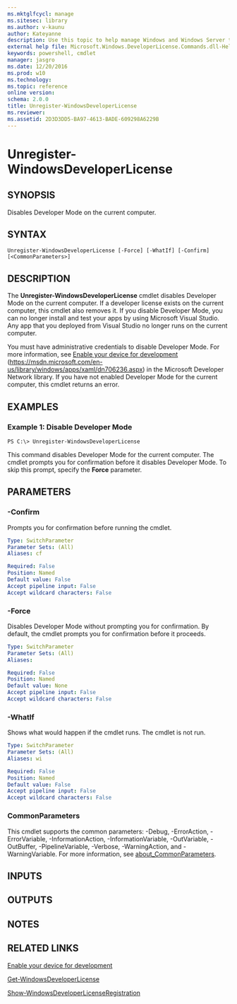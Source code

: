 ```yaml
---
ms.mktglfcycl: manage
ms.sitesec: library
ms.author: v-kaunu
author: Kateyanne
description: Use this topic to help manage Windows and Windows Server technologies with Windows PowerShell.
external help file: Microsoft.Windows.DeveloperLicense.Commands.dll-Help.xml
keywords: powershell, cmdlet
manager: jasgro
ms.date: 12/20/2016
ms.prod: w10
ms.technology: 
ms.topic: reference
online version: 
schema: 2.0.0
title: Unregister-WindowsDeveloperLicense
ms.reviewer:
ms.assetid: 2D3D3DD5-BA97-4613-BADE-609298A6229B
---
```


# Unregister-WindowsDeveloperLicense

## SYNOPSIS
Disables Developer Mode on the current computer.

## SYNTAX

```
Unregister-WindowsDeveloperLicense [-Force] [-WhatIf] [-Confirm] [<CommonParameters>]
```

## DESCRIPTION
The **Unregister-WindowsDeveloperLicense** cmdlet disables Developer Mode on the current computer.
If a developer license exists on the current computer, this cmdlet also removes it.
If you disable Developer Mode, you can no longer install and test your apps by using Microsoft Visual Studio.
Any app that you deployed from Visual Studio no longer runs on the current computer.

You must have administrative credentials to disable Developer Mode.
For more information, see [Enable your device for development](https://msdn.microsoft.com/en-us/library/windows/apps/xaml/dn706236.aspx) (https://msdn.microsoft.com/en-us/library/windows/apps/xaml/dn706236.aspx) in the Microsoft Developer Network library. If you have not enabled Developer Mode for the current computer, this cmdlet returns an error.

## EXAMPLES

### Example 1: Disable Developer Mode
```
PS C:\> Unregister-WindowsDeveloperLicense
```

This command disables Developer Mode for the current computer.
The cmdlet prompts you for confirmation before it disables Developer Mode.
To skip this prompt, specify the **Force** parameter.

## PARAMETERS

### -Confirm
Prompts you for confirmation before running the cmdlet.

```yaml
Type: SwitchParameter
Parameter Sets: (All)
Aliases: cf

Required: False
Position: Named
Default value: False
Accept pipeline input: False
Accept wildcard characters: False
```

### -Force
Disables Developer Mode without prompting you for confirmation.
By default, the cmdlet prompts you for confirmation before it proceeds.

```yaml
Type: SwitchParameter
Parameter Sets: (All)
Aliases: 

Required: False
Position: Named
Default value: None
Accept pipeline input: False
Accept wildcard characters: False
```

### -WhatIf
Shows what would happen if the cmdlet runs.
The cmdlet is not run.

```yaml
Type: SwitchParameter
Parameter Sets: (All)
Aliases: wi

Required: False
Position: Named
Default value: False
Accept pipeline input: False
Accept wildcard characters: False
```

### CommonParameters
This cmdlet supports the common parameters: -Debug, -ErrorAction, -ErrorVariable, -InformationAction, -InformationVariable, -OutVariable, -OutBuffer, -PipelineVariable, -Verbose, -WarningAction, and -WarningVariable. For more information, see [about_CommonParameters](https://go.microsoft.com/fwlink/?LinkID=113216).

## INPUTS

## OUTPUTS

## NOTES

## RELATED LINKS

[Enable your device for development](https://msdn.microsoft.com/en-us/library/windows/apps/xaml/dn706236.aspx)

[Get-WindowsDeveloperLicense](./Get-WindowsDeveloperLicense.md)

[Show-WindowsDeveloperLicenseRegistration](./Show-WindowsDeveloperLicenseRegistration.md)

